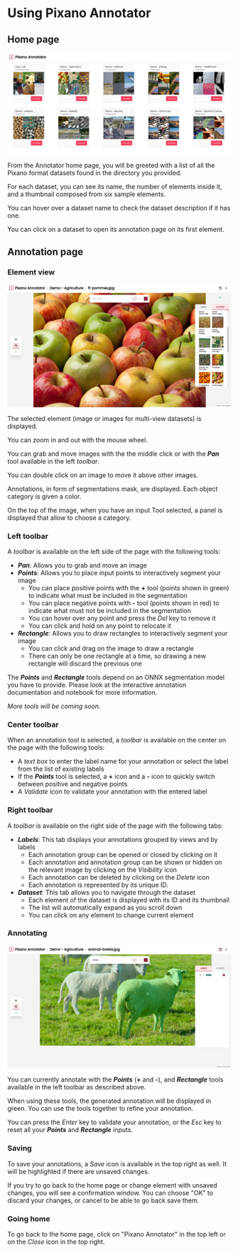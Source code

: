 # Using Pixano Annotator


## Home page

![Pixano Annotator Home Page](../assets/user/annotator_home.png)

From the Annotator home page, you will be greeted with a list of all the Pixano format datasets found in the directory you provided.

For each dataset, you can see its name, the number of elements inside it, and a thumbnail composed from six sample elements.

You can hover over a dataset name to check the dataset description if it has one.

You can click on a dataset to open its annotation page on its first element.


## Annotation page

### Element view

![Pixano Annotator Element View](../assets/user/annotator_elementview.png)

The selected element (image or images for multi-view datasets) is displayed.

You can zoom in and out with the mouse wheel.

You can grab and move images with the the middle click or with the ***Pan*** tool available in the left *toolbar*. 

You can double click on an image to move it above other images.

Annotations, in form of segmentations mask, are displayed.
Each object category is given a color.

On the top of the image, when you have an input Tool selected, a panel is displayed that allow to choose a category.

### Left toolbar

A *toolbar* is available on the left side of the page with the following tools:

- ***Pan***: Allows you to grab and move an image
- ***Points***: Allows you to place input points to interactively segment your image
    - You can place positive points with the **+** tool (points shown in green) to indicate what must be included in the segmentation
    - You can place negative points with **-** tool (points shown in red) to indicate what must not be included in the segmentation
    - You can hover over any point and press the *Del* key to remove it
    - You can click and hold on any point to relocate it
- ***Rectangle***: Allows you to draw rectangles to interactively segment your image
    - You can click and drag on the image to draw a rectangle
    - There can only be one rectangle at a time, so drawing a new rectangle will discard the previous one

The ***Points*** and ***Rectangle*** tools depend on an ONNX segmentation model you have to provide. Please look at the interactive annotation documentation and notebook for more information. 

*More tools will be coming soon.*

### Center toolbar

When an annotation tool is selected, a *toolbar* is available on the center on the page with the following tools:

- A *text box* to enter the label name for your annotation or select the label from the list of existing labels
- If the ***Points*** tool is selected, a **+** icon and a **-** icon to quickly switch between positive and negative points
- A *Validate* icon to validate your annotation with the entered label

### Right toolbar

A *toolbar* is available on the right side of the page with the following tabs:

- ***Labels***: This tab displays your annotations grouped by views and by labels
    - Each annotation group can be opened or closed by clicking on it
    - Each annotation and annotation group can be shown or hidden on the relevant image by clicking on the *Visibility* icon
    - Each annotation can be deleted by clicking on the *Delete* icon
    - Each annotation is represented by its unique ID.
- ***Dataset***: This tab allows you to navigate through the dataset
    - Each element of the dataset is displayed with its ID and its thumbnail
    - The list will automatically expand as you scroll down
    - You can click on any element to change current element

### Annotating

![Pixano Annotator Annotate](../assets/user/annotator_annotation.png)


You can currently annotate with the ***Points*** (**+** and **-**), and ***Rectangle*** tools available in the left toolbar as described above.

When using these tools, the generated annotation will be displayed in green. You can use the tools together to refine your annotation.

You can press the *Enter* key to validate your annotation, or the *Esc* key to reset all your ***Points*** and ***Rectangle*** inputs.


### Saving

To save your annotations, a *Save* icon is available in the top right as well. It will be highlighted if there are unsaved changes.

If you try to go back to the home page or change element with unsaved changes, you will see a confirmation window. You can choose "OK" to discard your changes, or cancel to be able to go back save them.

### Going home

To go back to the home page, click on "Pixano Annotator" in the top left or on the *Close* icon in the top right.
